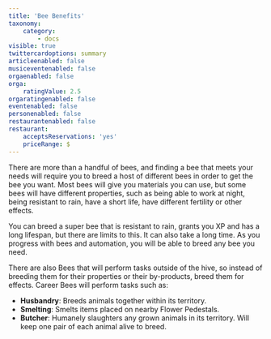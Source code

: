 ```yaml
---
title: 'Bee Benefits'
taxonomy:
    category:
        - docs
visible: true
twittercardoptions: summary
articleenabled: false
musiceventenabled: false
orgaenabled: false
orga:
    ratingValue: 2.5
orgaratingenabled: false
eventenabled: false
personenabled: false
restaurantenabled: false
restaurant:
    acceptsReservations: 'yes'
    priceRange: $
---
```


There are more than a handful of bees, and finding a bee that meets your needs will require you to breed a host of different bees in order to get the bee you want. Most bees will give you materials you can use, but some bees will have different properties, such as being able to work at night, being resistant to rain, have a short life, have different fertility or other effects.

You can breed a super bee that is resistant to rain, grants you XP and has a long lifespan, but there are limits to this. It can also take a long time. As you progress with bees and automation, you will be able to breed any bee you need.

There are also Bees that will perform tasks outside of the hive, so instead of breeding them for their properties or their by-products, breed them for effects. Career Bees will perform tasks such as:

* **Husbandry**: Breeds animals together within its territory.
* **Smelting**: Smelts items placed on nearby Flower Pedestals.
* **Butcher**: Humanely slaughters any grown animals in its territory. Will keep one pair of each animal alive to breed.
